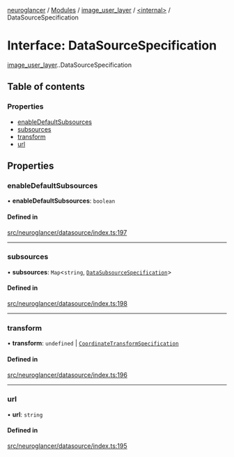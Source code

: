 [neuroglancer](../README.md) / [Modules](../modules.md) / [image\_user\_layer](../modules/image_user_layer.md) / [<internal\>](../modules/image_user_layer._internal_.md) / DataSourceSpecification

# Interface: DataSourceSpecification

[image_user_layer](../modules/image_user_layer.md).[<internal>](../modules/image_user_layer._internal_.md).DataSourceSpecification

## Table of contents

### Properties

- [enableDefaultSubsources](image_user_layer._internal_.DataSourceSpecification.md#enabledefaultsubsources)
- [subsources](image_user_layer._internal_.DataSourceSpecification.md#subsources)
- [transform](image_user_layer._internal_.DataSourceSpecification.md#transform)
- [url](image_user_layer._internal_.DataSourceSpecification.md#url)

## Properties

### enableDefaultSubsources

• **enableDefaultSubsources**: `boolean`

#### Defined in

[src/neuroglancer/datasource/index.ts:197](https://github.com/ActiveBrainAtlas2/neuroglancer/blob/540617bc/src/neuroglancer/datasource/index.ts#L197)

___

### subsources

• **subsources**: `Map`<`string`, [`DataSubsourceSpecification`](image_user_layer._internal_.DataSubsourceSpecification.md)\>

#### Defined in

[src/neuroglancer/datasource/index.ts:198](https://github.com/ActiveBrainAtlas2/neuroglancer/blob/540617bc/src/neuroglancer/datasource/index.ts#L198)

___

### transform

• **transform**: `undefined` \| [`CoordinateTransformSpecification`](coordinate_transform.CoordinateTransformSpecification.md)

#### Defined in

[src/neuroglancer/datasource/index.ts:196](https://github.com/ActiveBrainAtlas2/neuroglancer/blob/540617bc/src/neuroglancer/datasource/index.ts#L196)

___

### url

• **url**: `string`

#### Defined in

[src/neuroglancer/datasource/index.ts:195](https://github.com/ActiveBrainAtlas2/neuroglancer/blob/540617bc/src/neuroglancer/datasource/index.ts#L195)
